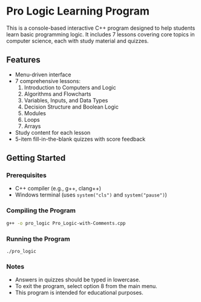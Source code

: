 # Pro Logic Learning Program

This is a console-based interactive C++ program designed to help students learn basic programming logic. It includes 7 lessons covering core topics in computer science, each with study material and quizzes.

## Features

- Menu-driven interface
- 7 comprehensive lessons:
  1. Introduction to Computers and Logic
  2. Algorithms and Flowcharts
  3. Variables, Inputs, and Data Types
  4. Decision Structure and Boolean Logic
  5. Modules
  6. Loops
  7. Arrays
- Study content for each lesson
- 5-item fill-in-the-blank quizzes with score feedback

## Getting Started

### Prerequisites

- C++ compiler (e.g., g++, clang++)
- Windows terminal (uses `system("cls")` and `system("pause")`)

### Compiling the Program

```bash
g++ -o pro_logic Pro_Logic-with-Comments.cpp
```

### Running the Program
```
./pro_logic

```

### Notes
- Answers in quizzes should be typed in lowercase.
- To exit the program, select option 8 from the main menu.
- This program is intended for educational purposes.

